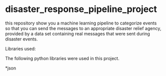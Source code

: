 # disaster_response_pipeline_project

this repository show you a machine learning pipeline to categorize  events so that you can send the messages to an appropriate disaster relief agency, provided by a data set containing real messages that were sent during disaster events.

Libraries used:

The following python libraries were used in this project.

*json
